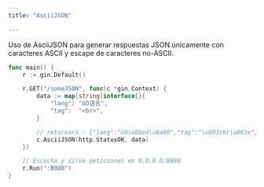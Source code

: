 ```yaml
---
title: "AsciiJSON"

---
```


Uso de AsciiJSON para generar respuestas JSON únicamente con caracteres ASCII y escape de caracteres no-ASCII.

```go
func main() {
	r := gin.Default()

	r.GET("/someJSON", func(c *gin.Context) {
		data := map[string]interface{}{
			"lang": "GO语言",
			"tag":  "<br>",
		}

		// retornará : {"lang":"GO\u8bed\u8a00","tag":"\u003cbr\u003e"}
		c.AsciiJSON(http.StatusOK, data)
	})

	// Escucha y sirve peticiones en 0.0.0.0:8080
	r.Run(":8080")
}
```
